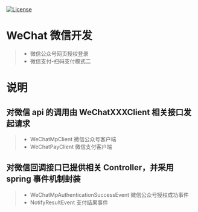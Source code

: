 [![License](https://img.shields.io/badge/License-Apache%202.0-blue.svg)](https://opensource.org/licenses/Apache-2.0)
# WeChat 微信开发
> * 微信公众号网页授权登录
> * 微信支付-扫码支付模式二

# 说明
## 对微信 api 的调用由 WeChatXXXClient 相关接口发起请求
> * WeChatMpClient 微信公众号客户端
> * WeChatPayClient 微信支付客户端

## 对微信回调接口已提供相关 Controller，并采用 spring 事件机制封装
> * WeChatMpAuthenticationSuccessEvent 微信公众号授权成功事件
> * NotifyResultEvent 支付结果事件